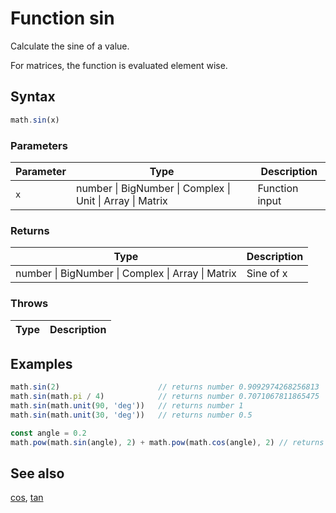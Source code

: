 <!-- Note: This file is automatically generated from source code comments. Changes made in this file will be overridden. -->

# Function sin

Calculate the sine of a value.

For matrices, the function is evaluated element wise.


## Syntax

```js
math.sin(x)
```

### Parameters

Parameter | Type | Description
--------- | ---- | -----------
`x` | number &#124; BigNumber &#124; Complex &#124; Unit &#124; Array &#124; Matrix | Function input

### Returns

Type | Description
---- | -----------
number &#124; BigNumber &#124; Complex &#124; Array &#124; Matrix | Sine of x


### Throws

Type | Description
---- | -----------


## Examples

```js
math.sin(2)                      // returns number 0.9092974268256813
math.sin(math.pi / 4)            // returns number 0.7071067811865475
math.sin(math.unit(90, 'deg'))   // returns number 1
math.sin(math.unit(30, 'deg'))   // returns number 0.5

const angle = 0.2
math.pow(math.sin(angle), 2) + math.pow(math.cos(angle), 2) // returns number ~1
```


## See also

[cos](cos.md),
[tan](tan.md)
